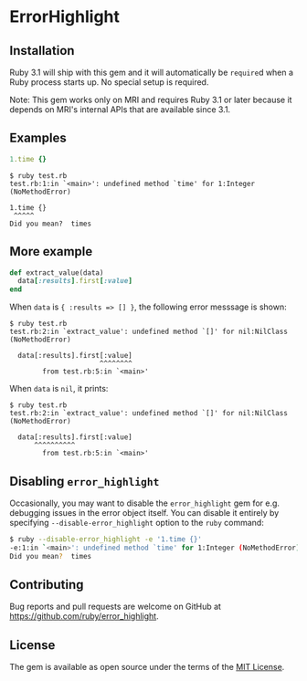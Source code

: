 # ErrorHighlight

## Installation

Ruby 3.1 will ship with this gem and it will automatically be `require`d when a Ruby process starts up. No special setup is required.

Note: This gem works only on MRI and requires Ruby 3.1 or later because it depends on MRI's internal APIs that are available since 3.1.

## Examples

```ruby
1.time {}
```

```
$ ruby test.rb
test.rb:1:in `<main>': undefined method `time' for 1:Integer (NoMethodError)

1.time {}
 ^^^^^
Did you mean?  times
```

## More example

```ruby
def extract_value(data)
  data[:results].first[:value]
end
```

When `data` is `{ :results => [] }`, the following error messsage is shown:

```
$ ruby test.rb
test.rb:2:in `extract_value': undefined method `[]' for nil:NilClass (NoMethodError)

  data[:results].first[:value]
                      ^^^^^^^^
        from test.rb:5:in `<main>'
```

When `data` is `nil`, it prints:

```
$ ruby test.rb
test.rb:2:in `extract_value': undefined method `[]' for nil:NilClass (NoMethodError)

  data[:results].first[:value]
      ^^^^^^^^^^
        from test.rb:5:in `<main>'
```

## Disabling `error_highlight`

Occasionally, you may want to disable the `error_highlight` gem for e.g. debugging issues in the error object itself. You
can disable it entirely by specifying `--disable-error_highlight` option to the `ruby` command:

```bash
$ ruby --disable-error_highlight -e '1.time {}'
-e:1:in `<main>': undefined method `time' for 1:Integer (NoMethodError)
Did you mean?  times
```

## Contributing

Bug reports and pull requests are welcome on GitHub at https://github.com/ruby/error_highlight.

## License

The gem is available as open source under the terms of the [MIT License](https://opensource.org/licenses/MIT).

